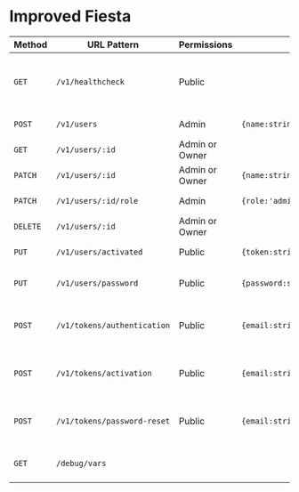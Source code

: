 # Improved Fiesta

| Method   | URL Pattern                 | Permissions    | Body                                         | Description                                     |
| -------- | --------------------------- | -------------- | -------------------------------------------- | ----------------------------------------------- |
| `GET`    | `/v1/healthcheck`           | Public         |                                              | Show application health and version information |
| `POST`   | `/v1/users`                 | Admin          | `{name:string,email:string,password:string}` | Register a new user                             |
| `GET`    | `/v1/users/:id`             | Admin or Owner |                                              | Get a user                                      |
| `PATCH`  | `/v1/users/:id`             | Admin or Owner | `{name:string,email:string,password:string}` | Update a user                                   |
| `PATCH`  | `/v1/users/:id/role`        | Admin          | `{role:'admin'/'user'}`                      | Update the role of a user                       |
| `DELETE` | `/v1/users/:id`             | Admin or Owner |                                              | Delete a user                                   |
| `PUT`    | `/v1/users/activated`       | Public         | `{token:string}`                             | Activate a user                                 |
| `PUT`    | `/v1/users/password`        | Public         | `{password:string,token:string}`             | Update the password for a user                  |
| `POST`   | `/v1/tokens/authentication` | Public         | `{email:string,password:string}`             | Generate a new authentication token             |
| `POST`   | `/v1/tokens/activation`     | Public         | `{email:string}`                             | Generate a new activation token                 |
| `POST`   | `/v1/tokens/password-reset` | Public         | `{email:string}`                             | Generate a new password-reset token             |
| `GET`    | `/debug/vars`               |                |                                              | Display application metrics                     |

